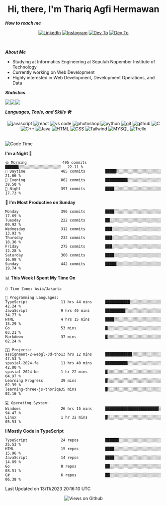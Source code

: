 <div align="center">
  <h1>Hi, there, I'm Thariq Agfi Hermawan</h1>
</div>


***How to reach me***
<p align='center'>
   <a href="https://www.linkedin.com/in/thariqagfihermawan" target="_blank"><img src="https://img.shields.io/badge/LinkedIn-0077B5?style=for-the-badge&logo=linkedin&logoColor=white" alt="LinkedIn"></a>
   <a href="https://www.instagram.com/thoriqagfi" target="_blank"><img src="https://img.shields.io/badge/Instagram-E4405F?style=for-the-badge&logo=instagram&logoColor=white" alt="Instagram"></a>
   <a href="https://medium.com/@thoriq.aghfi60" target="_blank"><img src="https://img.shields.io/badge/Medium-12100E?style=for-the-badge&logo=medium&logoColor=white" alt="Dev To"></a>
   <a href="https://linktr.ee/thoriqagfi" target="_blank"><img src="https://img.shields.io/badge/linktree-1de9b6?style=for-the-badge&logo=linktree&logoColor=white" alt="Dev To"></a>
</p>

<br>

***About Me***
- Studying at Informatics Engineering at Sepuluh Nopember Institute of Technology
- Currently working on Web Development
- Highly interested in Web Development, Development Operations, and Data

***Statistics***

<!-- [![GitHub Streak](http://github-readme-streak-stats.herokuapp.com?user=thoriqagfi&theme=dark)](https://git.io/streak-stats) -->

<div align="center">
  <div style="display: flex;">
    <img src="http://github-readme-streak-stats.herokuapp.com?user=thoriqagfi&theme=chartreuse-dark"/>
    <img src="https://github-readme-stats.vercel.app/api/top-langs/?username=thoriqagfi&layout=compact&&theme=chartreuse-dark&langs_count=8)](https://github.com/thoriqagfi"/>
    <img src="https://github-readme-stats.vercel.app/api?username=thoriqagfi&show_icons=true&theme=chartreuse-dark"/>
  </div>
</div>

<!-- [![Top Langs](https://github-readme-stats.vercel.app/api/top-langs/?username=thoriqagfi&layout=compact&&theme=chartreuse-dark&langs_count=8)](https://github.com/thoriqagfi)
< ![Agfi's GitHub stats](https://github-readme-stats.vercel.app/api?username=thoriqagfi&show_icons=true&theme=chartreuse-dark) -->

***Languages, Tools, and Skills 🛠***

  <div align="center">
    <img src="https://img.shields.io/badge/JavaScript-F7DF1E?style=for-the-badge&logo=javascript&logoColor=black" alt="javascript" />
    <img src="https://img.shields.io/badge/React-61DAFB?style=for-the-badge&logo=react&logoColor=black" alt="react" />
    <img src="https://img.shields.io/badge/vs%20code-007ACC?style=for-the-badge&logo=visual%20studio%20code&logoColor=white" alt="vs code" />
    <img src="https://img.shields.io/badge/adobe%20photoshop-31A8FF?style=for-the-badge&logo=adobe%20photoshop&logoColor=white" alt="photoshop" />
    <img src="https://img.shields.io/badge/python-3776AB?style=for-the-badge&logo=python&logoColor=white" alt="python" />
    <img src="https://img.shields.io/badge/Git-F05032?style=for-the-badge&logo=git&logoColor=white" alt="git" />
    <img src="https://img.shields.io/badge/GitHub-100000?style=for-the-badge&logo=github&logoColor=white" alt="github" />
    <img src="https://img.shields.io/badge/c-%2300599C.svg?style=for-the-badge&logo=c&logoColor=white" alt="C" />
    <img src="https://img.shields.io/badge/c++-%2300599C.svg?style=for-the-badge&logo=c%2B%2B&logoColor=white" alt="C++" />
    <img src="https://img.shields.io/badge/Java-ED8B00?style=for-the-badge&logo=java&logoColor=white" alt="Java"/>
    <img src="https://img.shields.io/badge/HTML5-E34F26?style=for-the-badge&logo=html5&logoColor=white" alt="HTML" />
    <img src="https://img.shields.io/badge/CSS-239120?&style=for-the-badge&logo=css3&logoColor=white" alt ="CSS" />
    <img src="https://img.shields.io/badge/tailwindcss-%2338B2AC.svg?style=for-the-badge&logo=tailwind-css&logoColor=white" alt="Tailwind" />
    <img src="https://img.shields.io/badge/MySQL-00000F?style=for-the-badge&logo=mysql&logoColor=white" alt="MYSQL" />
    <img src="https://img.shields.io/badge/Trello-%23026AA7.svg?style=for-the-badge&logo=Trello&logoColor=white" alt="Trello" />
  </div><br>

<!--START_SECTION:waka-->
![Code Time](http://img.shields.io/badge/Code%20Time-770%20hrs%203%20mins-blue)

**I'm a Night 🦉** 

```text
🌞 Morning                495 commits         ██████░░░░░░░░░░░░░░░░░░░   22.11 % 
🌆 Daytime                485 commits         █████░░░░░░░░░░░░░░░░░░░░   21.66 % 
🌃 Evening                862 commits         ██████████░░░░░░░░░░░░░░░   38.50 % 
🌙 Night                  397 commits         ████░░░░░░░░░░░░░░░░░░░░░   17.73 % 
```
📅 **I'm Most Productive on Sunday** 

```text
Monday                   396 commits         ████░░░░░░░░░░░░░░░░░░░░░   17.69 % 
Tuesday                  222 commits         ██░░░░░░░░░░░░░░░░░░░░░░░   09.92 % 
Wednesday                312 commits         ███░░░░░░░░░░░░░░░░░░░░░░   13.93 % 
Thursday                 232 commits         ███░░░░░░░░░░░░░░░░░░░░░░   10.36 % 
Friday                   275 commits         ███░░░░░░░░░░░░░░░░░░░░░░   12.28 % 
Saturday                 360 commits         ████░░░░░░░░░░░░░░░░░░░░░   16.08 % 
Sunday                   442 commits         █████░░░░░░░░░░░░░░░░░░░░   19.74 % 
```


📊 **This Week I Spent My Time On** 

```text
🕑︎ Time Zone: Asia/Jakarta

💬 Programming Languages: 
TypeScript               11 hrs 44 mins      ███████████░░░░░░░░░░░░░░   42.24 % 
JavaScript               9 hrs 40 mins       █████████░░░░░░░░░░░░░░░░   34.77 % 
HTML                     4 hrs 15 mins       ████░░░░░░░░░░░░░░░░░░░░░   15.29 % 
Go                       53 mins             █░░░░░░░░░░░░░░░░░░░░░░░░   03.21 % 
Markdown                 37 mins             █░░░░░░░░░░░░░░░░░░░░░░░░   02.24 % 

🐱‍💻 Projects: 
assignment-2-webgl-3d-tho13 hrs 12 mins      ████████████░░░░░░░░░░░░░   47.53 % 
spasial-2024-fe          11 hrs 40 mins      ██████████░░░░░░░░░░░░░░░   42.00 % 
spasial-2024-be          1 hr 22 mins        █░░░░░░░░░░░░░░░░░░░░░░░░   04.97 % 
Learning Progress        39 mins             █░░░░░░░░░░░░░░░░░░░░░░░░   02.39 % 
learning-three-js-thoriqa35 mins             █░░░░░░░░░░░░░░░░░░░░░░░░   02.16 % 

💻 Operating System: 
Windows                  26 hrs 15 mins      ████████████████████████░   94.47 % 
Linux                    1 hr 32 mins        █░░░░░░░░░░░░░░░░░░░░░░░░   05.53 % 
```

**I Mostly Code in TypeScript** 

```text
TypeScript               24 repos            ██████░░░░░░░░░░░░░░░░░░░   25.53 % 
HTML                     15 repos            ████░░░░░░░░░░░░░░░░░░░░░   15.96 % 
JavaScript               14 repos            ████░░░░░░░░░░░░░░░░░░░░░   14.89 % 
Go                       8 repos             ██░░░░░░░░░░░░░░░░░░░░░░░   08.51 % 
C#                       6 repos             ██░░░░░░░░░░░░░░░░░░░░░░░   06.38 % 
```




 Last Updated on 13/11/2023 20:16:10 UTC
<!--END_SECTION:waka-->

<div align="center">
<img src="https://komarev.com/ghpvc/?username=thoriqagfi&color=blue" alt="Views on Github" />
</div>